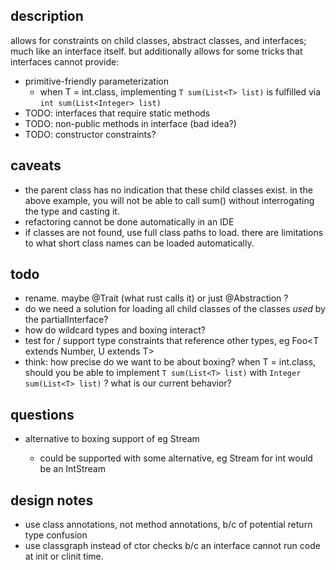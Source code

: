## description

allows for constraints on child classes, abstract classes, and interfaces; much like an interface itself.
but additionally allows for some tricks that interfaces cannot provide:
  - primitive-friendly parameterization
    - when T = int.class, implementing `T sum(List<T> list)` is fulfilled via `int sum(List<Integer> list)`
  - TODO: interfaces that require static methods
  - TODO: non-public methods in interface (bad idea?)
  - TODO: constructor constraints?

## caveats

- the parent class has no indication that these child classes exist. in the above example, you will not
  be able to call sum() without interrogating the type and casting it.
- refactoring cannot be done automatically in an IDE
- if classes are not found, use full class paths to load. there are limitations to what short class names
  can be loaded automatically.

## todo

- rename. maybe @Trait (what rust calls it) or just @Abstraction ?
- do we need a solution for loading all child classes of the classes *used* by the partialInterface?
- how do wildcard types and boxing interact?
- test for / support type constraints that reference other types, eg Foo<T extends Number, U extends T>
- think: how precise do we want to be about boxing? when T = int.class, should you be able to implement
   `T sum(List<T> list)` with `Integer sum(List<T> list)` ? what is our current behavior?

## questions

- alternative to boxing support of eg Stream<T>
  - could be supported with some alternative, eg Stream<T> for int would be an IntStream

## design notes

- use class annotations, not method annotations, b/c of potential return type confusion
- use classgraph instead of ctor checks b/c an interface cannot run code at init or clinit time.
